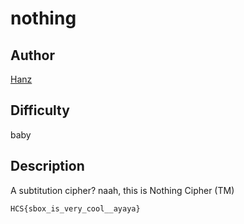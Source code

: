 # nothing

## Author

[Hanz](https://x.com/hanzceo)

## Difficulty

baby

## Description

A subtitution cipher? naah, this is Nothing Cipher (TM)

```
HCS{sbox_is_very_cool__ayaya}
```
